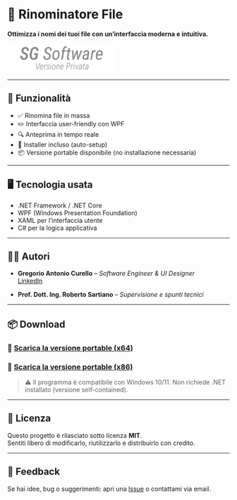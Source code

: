 # 📁 Rinominatore File

**Ottimizza i nomi dei tuoi file con un’interfaccia moderna e intuitiva.**

![Schermata](SG_SoftwareLogo.png)

---

## 🚀 Funzionalità

- ✅ Rinomina file in massa
- ✏️ Interfaccia user-friendly con WPF
- 🔍 Anteprima in tempo reale
- 💾 Installer incluso (auto-setup)
- 📦 Versione portable disponibile (no installazione necessaria)

---

## 🖥️ Tecnologia usata

- .NET Framework / .NET Core
- WPF (Windows Presentation Foundation)
- XAML per l’interfaccia utente
- C# per la logica applicativa

---

## 🧑‍💻 Autori

- **Gregorio Antonio Curello** – _Software Engineer & UI Designer_  
  [LinkedIn](https://linkedin.com/in/gregorio-antonio-curello-5b306725a)

- **Prof. Dott. Ing. Roberto Sartiano** – _Supervisione e spunti tecnici_

---

## 📦 Download

### 🔗 [Scarica la versione portable (x64)](Download/RinominatoreFile_x64.exe)  
### 🔗 [Scarica la versione portable (x86)](Download/RinominatoreFile_x86.exe)

> ⚠️ Il programma è compatibile con Windows 10/11. Non richiede .NET installato (versione self-contained).
---

## 📄 Licenza

Questo progetto è rilasciato sotto licenza **MIT**.  
Sentiti libero di modificarlo, riutilizzarlo e distribuirlo con credito.

---

## 💬 Feedback

Se hai idee, bug o suggerimenti: apri una [Issue](https://github.com/tuo-repo/issues) o contattami via email.

